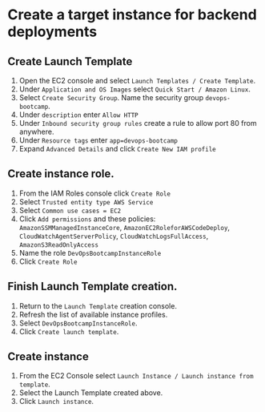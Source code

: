 # Create a target instance for backend deployments

## Create Launch Template
1. Open the EC2 console and select `Launch Templates / Create Template`.
2. Under `Application and OS Images` select `Quick Start / Amazon Linux`.
3. Select `Create Security Group`. Name the security group `devops-bootcamp`.
4. Under `description` enter `Allow HTTP`
5. Under `Inbound security group rules` create a rule to allow port 80 from anywhere. 
6. Under `Resource tags` enter `app=devops-bootcamp`
7. Expand `Advanced Details` and click `Create New IAM profile`

## Create instance role.
1. From the IAM Roles console click `Create Role`
2. Select `Trusted entity type AWS Service`
3. Select `Common use cases = EC2`
4. Click `Add permissions` and these policies: `AmazonSSMManagedInstanceCore`, `AmazonEC2RoleforAWSCodeDeploy`, `CloudWatchAgentServerPolicy`, `CloudWatchLogsFullAccess`, `AmazonS3ReadOnlyAccess`
5. Name the role `DevOpsBootcampInstanceRole`
6. Click `Create Role`

## Finish Launch Template creation.

1. Return to the `Launch Template` creation console.
2. Refresh the list of available instance profiles.
3. Select `DevOpsBootcampInstanceRole`.
4. Click `Create launch template`.

## Create instance
1. From the EC2 Console select `Launch Instance / Launch instance from template`.
2. Select the Launch Template created above.
3. Click `Launch instance`.

